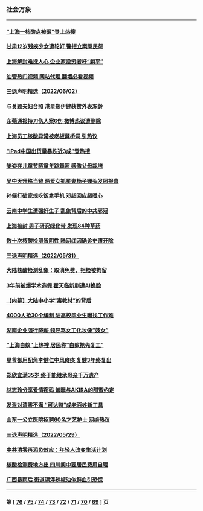 ### 社会万象
---
#### [“上海一核酸点被砸”登上热搜](../../pages/ncid282/n13751565.md?06040045) 
#### [甘肃12岁残疾少女遭轮奸 警拒立案惹民怨](../../pages/ncid282/n13751538.md?06040045) 
#### [上海解封难抚人心 企业家投资者吁“躺平”](../../pages/ncid282/n13751501.md?06040045) 
#### [油管热门视频 网站代理 翻墙必看视频](http://209.222.30.114:81/youtube.html?06040045)
#### [三退声明精选（2022/06/02）](../../pages/ncid282/n13751356.md?06040045) 
#### [与关颖夫妇合照 港星郑伊健获赞外表冻龄](../../pages/ncid282/n13751230.md?06040045) 
#### [东莞通报持刀伤人案6伤 微博热议遭删除](../../pages/ncid282/n13750925.md?06040045) 
#### [上海员工核酸异常被老板藏桥洞 引热议](../../pages/ncid282/n13750893.md?06040045) 
#### [“iPad中国出货量暴跌近3成”登热搜](../../pages/ncid282/n13750742.md?06040045) 
#### [黎姿在儿童节晒童年跳舞照 感激父母栽培](../../pages/ncid282/n13750476.md?06040045) 
#### [吴中天升格当爸 晒爱女抓星妻杨子姗头发照报喜](../../pages/ncid282/n13750447.md?06040045) 
#### [孙俪打破家规吃饭拿手机 邓超回应超暖心](../../pages/ncid282/n13750412.md?06040045) 
#### [云南中学生遭强奸生子 乱象背后的中共邪淫](../../pages/ncid282/n13750214.md?06040045) 
#### [上海被封 男子研究绿化带 发现84种草药](../../pages/ncid282/n13750071.md?06040045) 
#### [数十次核酸检测皆阴性 陆网红因确诊史遭开除](../../pages/ncid282/n13749706.md?06040045) 
#### [三退声明精选（2022/05/31）](../../pages/ncid282/n13749814.md?06040045) 
#### [大陆核酸检测乱象：取消免费、拒检被拘留](../../pages/ncid282/n13749693.md?06040045) 
#### [3年前被爆学术造假 翟天临新剧遭AI换脸](../../pages/ncid282/n13749545.md?06040045) 
#### [【内幕】大陆中小学“毒教材”的背后](../../pages/ncid282/n13749434.md?06040045) 
#### [4000人抢30个编制 陆高校毕业生曝找工作难](../../pages/ncid282/n13749224.md?06040045) 
#### [湖南企业强行降薪 领导骂女工化妆像“妓女”](../../pages/ncid282/n13749066.md?06040045) 
#### [“上海白蚁”上热搜 居民称“白蚁抢先复工”](../../pages/ncid282/n13740216.md?06040045) 
#### [星爷御用配角李健仁中风瘫痪 复健3年终复出](../../pages/ncid282/n13748938.md?06040045) 
#### [郑欣宜满35岁 终于能继承母亲千万遗产](../../pages/ncid282/n13748858.md?06040045) 
#### [林志玲分享爱情密码 羞曝与AKIRA的甜蜜约定](../../pages/ncid282/n13748903.md?06040045) 
#### [发泄对清零不满 “可达鸭”成老百姓新工具](../../pages/ncid282/n13748816.md?06040045) 
#### [山东一公立医院招聘60名才艺护士 网络热议](../../pages/ncid282/n13748430.md?06040045) 
#### [三退声明精选（2022/05/29）](../../pages/ncid282/n13748315.md?06040045) 
#### [中共清零再添负效应：年轻人改变生活计划](../../pages/ncid282/n13748102.md?06040045) 
#### [核酸检测费地方出 四川阆中要居民费用自理](../../pages/ncid282/n13747265.md?06040045) 
#### [广西暴雨后 街道漂浮辣椒油似鲜血引恐慌](../../pages/ncid282/n13747767.md?06040045) 

---
#### 第 [ [76](./76.md?06040045) / [75](./75.md?06040045) / [74](./74.md?06040045) / [73](./73.md?06040045) / [72](./72.md?06040045) / [71](./71.md?06040045) / [70](./70.md?06040045) / [69](./69.md?06040045) ] 页
